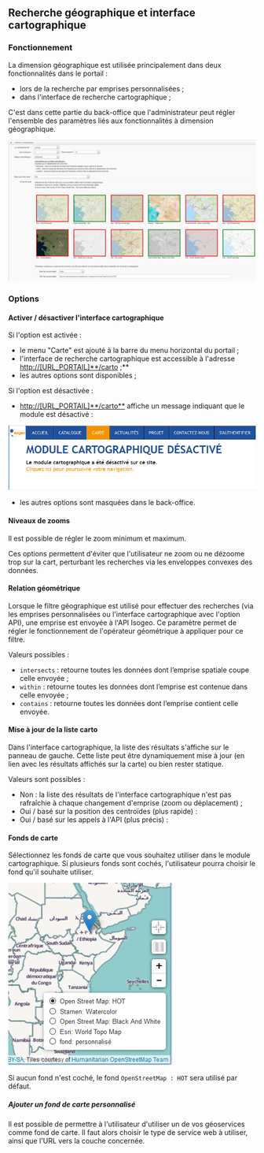 ## Recherche géographique et interface cartographique

### Fonctionnement

La dimension géographique est utilisée principalement dans deux fonctionnalités dans le portail :

* lors de la recherche par emprises personnalisées ;
* dans l'interface de recherche cartographique ;

C'est dans cette partie du back-office que l'administrateur peut régler l'ensemble des paramètres liés aux fonctionnalités à dimension géographique.

![](/assets/back_search_map.png)

### Options

#### Activer / désactiver l'interface cartographique

Si l'option est activée :

* le menu "Carte" est ajouté à la barre du menu horizontal du portail ;
* l'interface de recherche cartographique est accessible à l'adresse [http://\[URL\_PORTAIL\]\*\*/carto](http://[URL_PORTAIL]**/carto) ;\*\*
* les autres options sont disponibles ;

Si l'option est désactivée :

* [http://\[URL\_PORTAIL\]\*\*/carto\*\*](http://[URL_PORTAIL]**/carto**) affiche un message indiquant que le module est désactivé :

![](/assets/front_map_disabled.PNG)

* les autres options sont masquées dans le back-office.

#### Niveaux de zooms

Il est possible de régler le zoom minimum et maximum.

Ces options permettent d'éviter que l'utilisateur ne zoom ou ne dézoome trop sur la cart, perturbant les recherches via les enveloppes convexes des données.

#### Relation géométrique

Lorsque le filtre géographique est utilisé pour effectuer des recherches \(via les emprises personnalisées ou l'interface cartographique avec l'option API\), une emprise est envoyée à l'API Isogeo. Ce paramètre permet de régler le fonctionnement de l'opérateur géométrique à appliquer pour ce filtre.

Valeurs possibles :

* `intersects` : retourne toutes les données dont l’emprise spatiale coupe celle envoyée ;
* `within` : retourne toutes les données dont l’emprise est contenue dans celle envoyée ;
* `contains` : retourne toutes les données dont l’emprise contient celle envoyée.

#### Mise à jour de la liste carto

Dans l'interface cartographique, la liste des résultats s'affiche sur le panneau de gauche. Cette liste peut être dynamiquement mise à jour \(en lien avec les résultats affichés sur la carte\) ou bien rester statique.

Valeurs sont possibles :

* Non : la liste des résultats de l'interface cartographique n'est pas rafraîchie à chaque changement d'emprise \(zoom ou déplacement\) ;
* Oui / basé sur la position des centroïdes \(plus rapide\) :
* Oui / basé sur les appels à l'API \(plus précis\) :

#### Fonds de carte

Sélectionnez les fonds de carte que vous souhaitez utiliser dans le module cartographique. Si plusieurs fonds sont cochés, l'utilisateur pourra choisir le fond qu'il souhaite utiliser.

![](/assets/front_map_basemap_picker.png)

Si aucun fond n'est coché, le fond `OpenStreetMap : HOT` sera utilisé par défaut.

##### Ajouter un fond de carte personnalisé

Il est possible de permettre à l'utilisateur d'utiliser un de vos géoservices comme fond de carte. Il faut alors choisir le type de service web à utiliser, ainsi que l'URL vers la couche concernée.

